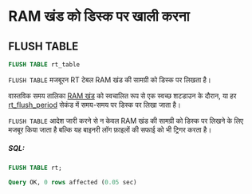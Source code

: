 # RAM खंड को डिस्क पर खाली करना

## FLUSH TABLE

<!-- example flush_rtindex -->

```sql
FLUSH TABLE rt_table
```

`FLUSH TABLE` मजबूरन RT टेबल RAM खंड की सामग्री को डिस्क पर लिखता है।

वास्तविक समय तालिका [RAM खंड](../../Creating_a_table/Local_tables/Real-time_table.md#Real-time-table-files-structure) को स्वचालित रूप से एक स्वच्छ शटडाउन के दौरान, या हर [rt_flush_period](../Server_settings/Searchd.md#rt_flush_period) सेकंड में समय-समय पर डिस्क पर लिखा जाता है।

`FLUSH TABLE` आदेश जारी करने से न केवल RAM खंड की सामग्री को डिस्क पर लिखने के लिए मजबूर किया जाता है बल्कि यह बाइनरी लॉग फ़ाइलों की सफाई को भी ट्रिगर करता है।

<!-- intro -->
##### SQL:

<!-- request SQL -->

```sql
FLUSH TABLE rt;
```
<!-- response mysql -->
```sql
Query OK, 0 rows affected (0.05 sec)
```
<!-- end -->

<!-- proofread -->
